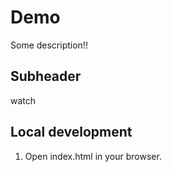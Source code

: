 # Demo

Some description!!

## Subheader

watch

## Local development

1. Open index.html in your browser.
